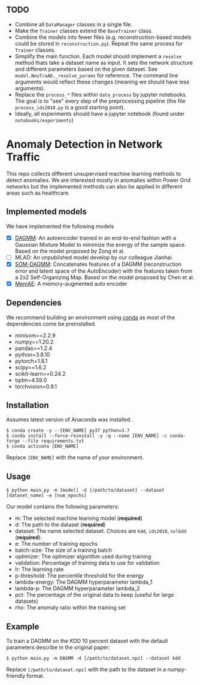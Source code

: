 ## TODO
- Combine all `DataManager` classes in a single file.
- Make the `Trainer` classes extend the `BaseTrainer` class.
- Combine the models into fewer files (e.g. reconstruction-based models could be stored in `reconstruction.py`). 
Repeat the same process for `Trainer` classes.
- Simplify the main function. Each model should implement a `resolve` method thats take a dataset name as input. It
sets the network structure and different parameters based on the given dataset. See `model.NeuTraAD._resolve_params`
for reference. The command line arguments would reflect these changes (meaning we should have less arguments).
- Replace the `process_*` files within `data_process` by jupyter notebooks. The goal is to "see" every step
of the preprocessing pipeline (the file `process_ids2018.py` is a good starting point).
- Ideally, all experiments should have a jupyter notebook (found under `notebooks/experiments`)


# Anomaly Detection in Network Traffic
This repo collects different unsupervised machine learning methods to detect anomalies.
We are interested mostly in anomalies within Power Grid networks but the implemented methods can also be applied in different areas such as healthcare.  

## Implemented models
We have implemented the following models
- [x] [DAGMM](https://sites.cs.ucsb.edu/~bzong/doc/iclr18-dagmm.pdf): An autoencoder trained in an end-to-end fashion with a Gaussian Mixture Model to minimize the energy of the sample space. Based on the model proposed by Zong et al.
- [ ] MLAD: An unpublished model develop by our colleague Jianhai.
- [x] [SOM-DAGMM](https://arxiv.org/pdf/2008.12686.pdf): Concatenates features of a DAGMM (reconstruction error and latent space of the AutoEncoder) with the features taken from a 2x2 Self-Organizing Map. Based on the model proposed by Chen et al.
- [x] [MemAE](https://openaccess.thecvf.com/content_ICCV_2019/papers/Gong_Memorizing_Normality_to_Detect_Anomaly_Memory-Augmented_Deep_Autoencoder_for_Unsupervised_ICCV_2019_paper.pdf): A memory-augmented auto encoder

## Dependencies
We recommend building an environment using [conda](https://docs.conda.io/en/latest/) as most of the dependencies come be preinstalled.
- minisom==2.2.9
- numpy==1.20.2
- pandas==1.2.4
- python=3.8.10
- pytorch=1.8.1
- scipy==1.6.2
- scikit-learn==0.24.2
- tqdm=4.59.0
- torchvision=0.9.1

## Installation
Assumes latest version of Anaconda was installed.
```
$ conda create -y --[ENV_NAME] py37 python=3.7
$ conda install --force-reinstall -y -q --name [ENV_NAME] -c conda-forge --file requirements.txt
$ conda activate [ENV_NAME]
```
Replace `[ENV_NAME]` with the name of your environment.

## Usage
```
$ python main.py -m [model] -d [/path/to/dataset] --dataset [dataset_name] -e [num_epochs]
```

Our model contains the following parameters:
- m: The selected machine learning model (**required**)
- d: The path to the dataset (**required**)
- dataset: The name selected dataset. Choices are `kdd`, `ids2018`, `nslkdd` (**required**).
- e: The number of training epochs
- batch-size: The size of a training batch
- optimizer: The optimizer algorithm used during training
- validation: Percentage of training data to use for validation
- lr: The learning rate  
- p-threshold: The percentile threshold for the energy
- lambda-energy: The DAGMM hyperparameter lambda_1
- lambda-p: The DAGMM hyperparameter lambda_2
- pct: The percentage of the original data to keep (useful for large datasets)
- rho: The anomaly ratio within the training set

## Example
To train a DAGMM on the KDD 10 percent dataset with the default parameters describe in the original paper:
```
$ python main.py -m DAGMM -d [/path/to/dataset.npz] --dataset kdd
```
Replace `[/path/to/dataset.npz]` with the path to the dataset in a numpy-friendly format.

